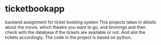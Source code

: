 # ticketbookapp
backend assignment for ticket booking system
This projects takes in details about the movie, which theatre you want to go, and timmings and then check with the database if the tickets are available or not. And alot the tickets accordingly. The code in the project is based on python.
